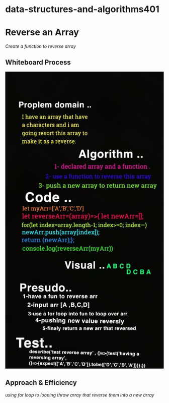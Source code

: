 # data-structures-and-algorithms401

# Reverse an Array
<!-- Description of the challenge -->
*Create a function to reverse array*
## Whiteboard Process
<!-- Embedded whiteboard image -->
![](../401js/img/array-reverse.jpeg)
## Approach & Efficiency
*using for loop to looping throw array that reverse them into a new array*